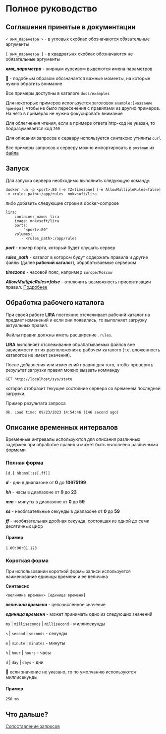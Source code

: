 # Полное руководство

## Соглашения принятые в документации

`< имя_параметра >` - в угловых скобках обозначаются обязательные аргументы

`[ имя_параметра ]` - в квадратынх скобках обозначаются не обязательные аргументы

***имя_параметра*** - жирным курсивом выделются имена параметров

:triangular_flag_on_post: - подобным образом обозначается важные моменты, на которые нужно обратить внимание

Все примеры доступны в каталоге `docs/examples`

Для некоторых примеров используется заголовок `example:[название примера]`,
чтобы не было пересечения с правилами из других примеров. 
На него в примерах не нужно фокусировать внимание

Для облегчения чтения, если в примере ответа http-код не указан, то подразумевается код `200`

Для описания запросов к серверу используется синтаксис утилиты `curl`

Все примеры запросов к серверу можно импортировать в `postman` из
[файла](examples.postman_collection.json)

## Запуск

Для запуска сервера необходимо выполнить следующую команду:

`docker run -p <port>:80 [-e TZ=timezone] [-e AllowMultipleRules=false] -v <rules_path>:/app/rules  mnkvsoft/lira`

либо добавить следующие строки в docker-compose

```
lira:
    container_name: lira
    image: mnkvsoft/lira
    ports:
      - "<port>:80"
    volumes:
       - <rules_path>:/app/rules
```

***port*** - номер порта, который будет слушать сервер

***rules_path*** - каталог в котором будут содержать правила 
и другие файлы (далее **рабочий каталог**), обрабатываемые сервером

***timezone*** - часовой пояс, например `Europe/Moscow`

***AllowMultipleRules=false*** - отключить возможность приоритизации правил.
[Подробнее](matching.md#приоритизация-правил)

## Обработка рабочего каталога

При своей работе **LIRA** постоянно отслеживает рабочий каталог на предмет 
изменений и если они появились, то выполняет загрузку актуальных правил.

Файлы правил должны иметь расширение `.rules`. 

**LIRA** выполняет отслеживание обрабатываемых файлов вне зависимости от их расположения в рабочем каталого 
(т.е. вложенность каталогов не имеет значения).

После добавления или изменений правил для того, чтобы проверить результат загрузки правил 
можно вызвать комманду

`GET http://localhost/sys/state`

которая отобразит текущее состояние сервера со временем последней загрузки. 

Пример результата запроса

`Ok. Load time: 09/23/2023 14:54:46 (146 second ago)`



## Описание временных интервалов

Временные интревалы используются для описания различных задержек при обработке правил и 
может быть выполнено различными формами

### Полная форма
```
[d.] hh:mm[:ss[.ff]]
```

***d***  - дни в диапазоне от **0** до **10675199**

***hh*** - часы в диапазоне от **0** до **23**

***mm*** - минуты в диапазоне от **0** до **59**

***ss*** - необязательные секунды в диапазоне от **0** до **59**

***ff*** - необязательная дробная секунда, состоящая из одной до семи десятичных цифр

#### Пример
```
1.00:00:01.123
```

### Короткая форма
При использовании короткой формы записи используется наименование единицы времени и 
ее величина

**Синтаксис**
```
<величина времени> [единица времени]
```
***величина времени*** - целочисленное значение

***единица времени*** - может принимать одно из следующих значений

`ms` | `milliseconds` | `millisecond` - миллисекунды

`s` | `second` | `seconds` - секунды

`m` | `minute` | `minutes` - минуты

`h` | `hour` | `hours` - часы

`d` | `day` | `days` - дни

:triangular_flag_on_post: если значение не указано, то по умолчанию используются 
миллисекунды

#### Пример
```
250 ms
```


## Что дальше?
[Cопоставление запросов](matching.md)
